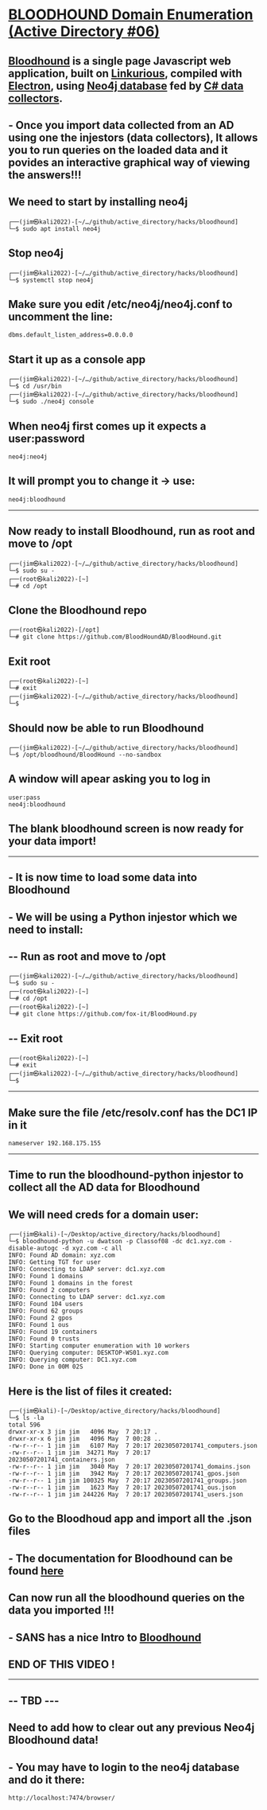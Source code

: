 # [BLOODHOUND Domain Enumeration (Active Directory #06)](https://www.youtube.com/watch?v=yp8fw72oQvY)

## [Bloodhound](https://github.com/BloodHoundAD/BloodHound) is a single page Javascript web application, built on [Linkurious](https://linkurious.com/), compiled with [Electron](https://www.electronjs.org/), using [Neo4j database](https://neo4j.com/) fed by [C# data collectors](https://github.com/BloodHoundAD/BloodHound/tree/master/Collectors).
## - Once you import data collected from an AD using one the injestors (data collectors), It allows you to run queries on the loaded data and it povides an interactive graphical way of viewing the answers!!!
## We need to start by installing neo4j
```
┌──(jim㉿kali2022)-[~/…/github/active_directory/hacks/bloodhound]
└─$ sudo apt install neo4j
```
## Stop neo4j
```
┌──(jim㉿kali2022)-[~/…/github/active_directory/hacks/bloodhound]
└─$ systemctl stop neo4j
```
## Make sure you edit /etc/neo4j/neo4j.conf to uncomment the line:
```
dbms.default_listen_address=0.0.0.0
```
## Start it up as a console app
```
┌──(jim㉿kali2022)-[~/…/github/active_directory/hacks/bloodhound]
└─$ cd /usr/bin
┌──(jim㉿kali2022)-[~/…/github/active_directory/hacks/bloodhound]
└─$ sudo ./neo4j console
```
## When neo4j first comes up it expects a user:password
```
neo4j:neo4j
```
## It will prompt you to change it -> use: 
```
neo4j:bloodhound
```
---
## Now ready to install Bloodhound, run as root and move to /opt
```
┌──(jim㉿kali2022)-[~/…/github/active_directory/hacks/bloodhound]
└─$ sudo su -
┌──(root㉿kali2022)-[~]
└─# cd /opt
```
## Clone the Bloodhound repo
```      
┌──(root㉿kali2022)-[/opt]
└─# git clone https://github.com/BloodHoundAD/BloodHound.git
```
## Exit root
```
┌──(root㉿kali2022)-[~]
└─# exit
┌──(jim㉿kali2022)-[~/…/github/active_directory/hacks/bloodhound]
└─$ 
```
## Should now be able to run Bloodhound
```
┌──(jim㉿kali2022)-[~/…/github/active_directory/hacks/bloodhound]
└─$ /opt/bloodhound/BloodHound --no-sandbox
```
## A window will apear asking you to log in
```
user:pass
neo4j:bloodhound
```
## The blank bloodhound screen is now ready for your data import!
---
## - It is now time to load some data into Bloodhound
## - We will be using a Python injestor which we need to install:
## -- Run as root and move to /opt
```
┌──(jim㉿kali2022)-[~/…/github/active_directory/hacks/bloodhound]
└─$ sudo su -
┌──(root㉿kali2022)-[~]
└─# cd /opt
┌──(root㉿kali2022)-[~]
└─# git clone https://github.com/fox-it/BloodHound.py
```
## -- Exit root
```
┌──(root㉿kali2022)-[~]
└─# exit
┌──(jim㉿kali2022)-[~/…/github/active_directory/hacks/bloodhound]
└─$ 
```
---
## Make sure the file /etc/resolv.conf has the DC1 IP in it
```
nameserver 192.168.175.155
```
---
## Time to run the bloodhound-python injestor to collect all the AD data for Bloodhound
## We will need creds for a domain user:
```
┌──(jim㉿kali)-[~/Desktop/active_directory/hacks/bloodhound]
└─$ bloodhound-python -u dwatson -p Classof08 -dc dc1.xyz.com -disable-autogc -d xyz.com -c all
INFO: Found AD domain: xyz.com
INFO: Getting TGT for user
INFO: Connecting to LDAP server: dc1.xyz.com
INFO: Found 1 domains
INFO: Found 1 domains in the forest
INFO: Found 2 computers
INFO: Connecting to LDAP server: dc1.xyz.com
INFO: Found 104 users
INFO: Found 62 groups
INFO: Found 2 gpos
INFO: Found 1 ous
INFO: Found 19 containers
INFO: Found 0 trusts
INFO: Starting computer enumeration with 10 workers
INFO: Querying computer: DESKTOP-WS01.xyz.com
INFO: Querying computer: DC1.xyz.com
INFO: Done in 00M 02S
```
## Here is the list of files it created:
```
┌──(jim㉿kali)-[~/Desktop/active_directory/hacks/bloodhound]
└─$ ls -la
total 596
drwxr-xr-x 3 jim jim   4096 May  7 20:17 .
drwxr-xr-x 6 jim jim   4096 May  7 00:28 ..
-rw-r--r-- 1 jim jim   6107 May  7 20:17 20230507201741_computers.json
-rw-r--r-- 1 jim jim  34271 May  7 20:17 20230507201741_containers.json
-rw-r--r-- 1 jim jim   3040 May  7 20:17 20230507201741_domains.json
-rw-r--r-- 1 jim jim   3942 May  7 20:17 20230507201741_gpos.json
-rw-r--r-- 1 jim jim 100325 May  7 20:17 20230507201741_groups.json
-rw-r--r-- 1 jim jim   1623 May  7 20:17 20230507201741_ous.json
-rw-r--r-- 1 jim jim 244226 May  7 20:17 20230507201741_users.json
```
## Go to the Bloodhoud app and import all the .json files
## - The documentation for Bloodhound can be found [here](https://bloodhound.readthedocs.io/en/latest/data-analysis/bloodhound-gui.html)
## Can now run all the bloodhound queries on the data you imported !!!
## - SANS has a nice Intro to [Bloodhound](https://www.sans.org/blog/bloodhound-sniffing-out-path-through-windows-domains/)
## END OF THIS VIDEO !
---
## -- TBD ---
## Need to add how to clear out any previous Neo4j Bloodhound data!
## - You may have to login to the neo4j database and do it there:
```
http://localhost:7474/browser/
```